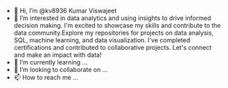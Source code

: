 - 👋 Hi, I’m @kv8936 Kumar Viswajeet
- 👀 I’m interested in data analytics and using insights to drive informed decision making. I'm excited to showcase my skills and contribute to the data community.Explore my repositories for projects on data analysis, SQL, machine learning, and data visualization. I've completed certifications and contributed to collaborative projects. Let's connect and make an impact with data! 
- 🌱 I’m currently learning ...
- 💞️ I’m looking to collaborate on ...
- 📫 How to reach me ...

<!---
kv8936/kv8936 is a ✨ special ✨ repository because its `README.md` (this file) appears on your GitHub profile.
You can click the Preview link to take a look at your changes.
--->
